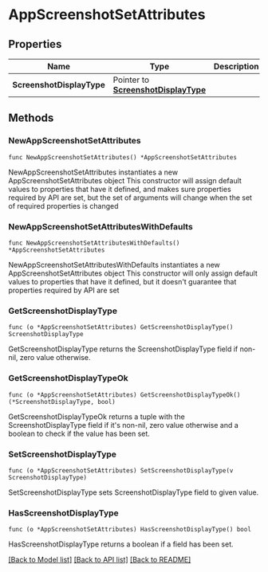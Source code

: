 # AppScreenshotSetAttributes

## Properties

Name | Type | Description | Notes
------------ | ------------- | ------------- | -------------
**ScreenshotDisplayType** | Pointer to [**ScreenshotDisplayType**](ScreenshotDisplayType.md) |  | [optional] 

## Methods

### NewAppScreenshotSetAttributes

`func NewAppScreenshotSetAttributes() *AppScreenshotSetAttributes`

NewAppScreenshotSetAttributes instantiates a new AppScreenshotSetAttributes object
This constructor will assign default values to properties that have it defined,
and makes sure properties required by API are set, but the set of arguments
will change when the set of required properties is changed

### NewAppScreenshotSetAttributesWithDefaults

`func NewAppScreenshotSetAttributesWithDefaults() *AppScreenshotSetAttributes`

NewAppScreenshotSetAttributesWithDefaults instantiates a new AppScreenshotSetAttributes object
This constructor will only assign default values to properties that have it defined,
but it doesn't guarantee that properties required by API are set

### GetScreenshotDisplayType

`func (o *AppScreenshotSetAttributes) GetScreenshotDisplayType() ScreenshotDisplayType`

GetScreenshotDisplayType returns the ScreenshotDisplayType field if non-nil, zero value otherwise.

### GetScreenshotDisplayTypeOk

`func (o *AppScreenshotSetAttributes) GetScreenshotDisplayTypeOk() (*ScreenshotDisplayType, bool)`

GetScreenshotDisplayTypeOk returns a tuple with the ScreenshotDisplayType field if it's non-nil, zero value otherwise
and a boolean to check if the value has been set.

### SetScreenshotDisplayType

`func (o *AppScreenshotSetAttributes) SetScreenshotDisplayType(v ScreenshotDisplayType)`

SetScreenshotDisplayType sets ScreenshotDisplayType field to given value.

### HasScreenshotDisplayType

`func (o *AppScreenshotSetAttributes) HasScreenshotDisplayType() bool`

HasScreenshotDisplayType returns a boolean if a field has been set.


[[Back to Model list]](../README.md#documentation-for-models) [[Back to API list]](../README.md#documentation-for-api-endpoints) [[Back to README]](../README.md)


